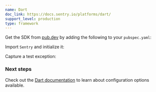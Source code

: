 ```yaml
---
name: Dart
doc_link: https://docs.sentry.io/platforms/dart/
support_level: production
type: framework
---
```


Get the SDK from [pub.dev](https://pub.dev/packages/sentry) by adding the following to your `pubspec.yaml`:

<PlatformContent includePath="getting-started-install" />

Import `Sentry` and initialize it:

<PlatformContent includePath="getting-started-config" />

Capture a test exception:

<PlatformContent includePath="getting-started-verify" />

### Next steps

Check out the [Dart documentation](https://sentry-docs-git-ref-flutter-v4.sentry.dev/platforms/dart/) to learn about configuration options available.
